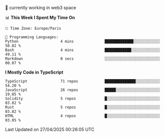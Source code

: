🔭 currently working in web3 space

<!--START_SECTION:waka-->
📊 **This Week I Spent My Time On** 

```text
🕑︎ Time Zone: Europe/Paris

💬 Programming Languages: 
Python                   4 mins              █████████████░░░░░░░░░░░░   50.82 % 
Bash                     4 mins              ████████████░░░░░░░░░░░░░   49.11 % 
Markdown                 0 secs              ░░░░░░░░░░░░░░░░░░░░░░░░░   00.07 % 
```

**I Mostly Code in TypeScript** 

```text
TypeScript               71 repos            ██████████████░░░░░░░░░░░   54.20 % 
JavaScript               26 repos            █████░░░░░░░░░░░░░░░░░░░░   19.85 % 
Solidity                 5 repos             █░░░░░░░░░░░░░░░░░░░░░░░░   03.82 % 
Rust                     5 repos             █░░░░░░░░░░░░░░░░░░░░░░░░   03.82 % 
HTML                     4 repos             █░░░░░░░░░░░░░░░░░░░░░░░░   03.05 % 
```




 Last Updated on 27/04/2025 00:26:05 UTC
<!--END_SECTION:waka-->
